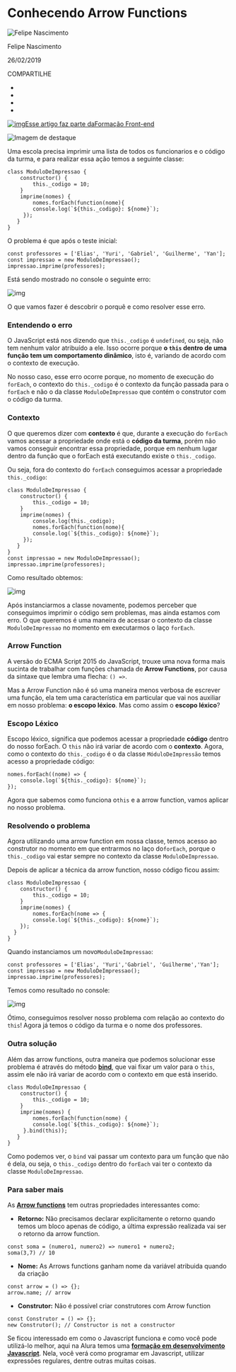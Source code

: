 # Conhecendo Arrow Functions

![Felipe Nascimento](https://www.gravatar.com/avatar/2fcbe0bb5c7376a9c9b1cefaf11b4655.png?r=PG&size=200x200&date=2021-10-02&d=https%3A%2F%2Fcursos.alura.com.br%2Fassets%2Fimages%2Fforum%2Favatar_f.png)

Felipe Nascimento

26/02/2019

COMPARTILHE

- 
- 
- 
- 

[![img](https://www.alura.com.br/assets/api/formacoes/categorias/front-end.svg)Esse artigo faz parte daFormação Front-end](https://www.alura.com.br/formacao-front-end)

![Imagem de destaque ](https://www.alura.com.br/artigos/assets/uploads/2019/01/access-code-connection-1181467.jpg)

Uma escola precisa imprimir uma lista de todos os funcionarios e o código da turma, e para realizar essa ação temos a seguinte classe:

```
class ModuloDeImpressao {
    constructor() {
        this._codigo = 10;
    }
    imprime(nomes) {
        nomes.forEach(function(nome){
        console.log(`${this._codigo}: ${nome}`);
     });
   }
}
```

O problema é que após o teste inicial:

```
const professores = ['Elias', 'Yuri', 'Gabriel', 'Guilherme', 'Yan'];
const impressao = new ModuloDeImpressao();
impressao.imprime(professores);
```

Está sendo mostrado no console o seguinte erro:

![img](https://www.alura.com.br/artigos/assets/uploads/2019/01/image_0.png)

O que vamos fazer é descobrir o porquê e como resolver esse erro.

### Entendendo o erro

O JavaScript está nos dizendo que `this._codigo` é `undefined`, ou seja, não tem nenhum valor atribuído a ele. Isso ocorre porque **o `this` dentro de uma função tem um comportamento dinâmico**, isto é, variando de acordo com o contexto de execução.

No nosso caso, esse erro ocorre porque, no momento de execução do `forEach`, o contexto do `this._codigo` é o contexto da função passada para o `forEach` e não o da classe `ModuloDeImpressao` que contém o construtor com o código da turma.

### Contexto

O que queremos dizer com **contexto** é que, durante a execução do `forEach` vamos acessar a propriedade onde está o **código da turma**, porém não vamos conseguir encontrar essa propriedade, porque em nenhum lugar dentro da função que o forEach está executando existe o `this._codigo`.

Ou seja, fora do contexto do `forEach` conseguimos acessar a propriedade `this._codigo`:

```
class ModuloDeImpressao {
    constructor() {
        this._codigo = 10;
    }
    imprime(nomes) {
        console.log(this._codigo);
        nomes.forEach(function(nome){
        console.log(`${this._codigo}: ${nome}`);
     });
   }
}
const impressao = new ModuloDeImpressao();
impressao.imprime(professores);
```

Como resultado obtemos:

![img](https://www.alura.com.br/artigos/assets/uploads/2019/02/Screenshot-from-2019-01-17-10-41-15.png)

Após instanciarmos a classe novamente, podemos perceber que conseguimos imprimir o código sem problemas, mas ainda estamos com erro. O que queremos é uma maneira de acessar o contexto da classe `ModuloDeImpressao` no momento em executarmos o laço `forEach`.

### Arrow Function

A versão do ECMA Script 2015 do JavaScript, trouxe uma nova forma mais sucinta de trabalhar com funções chamada de **Arrow Functions**, por causa da sintaxe que lembra uma flecha: `() =>`.

Mas a Arrow Function não é só uma maneira menos verbosa de escrever uma função, ela tem uma característica em particular que vai nos auxiliar em nosso problema: **o escopo léxico**. Mas como assim o **escopo léxico**?

### Escopo Léxico

Escopo léxico, significa que podemos acessar a propriedade **código** dentro do nosso forEach. O `this` não irá variar de acordo com o **contexto**. Agora, como o contexto do `this._codigo` é o da classe `MóduloDeImpressão` temos acesso a propriedade código:

```
nomes.forEach((nome) => {
    console.log(`${this._codigo}: ${nome}`);
});
```

Agora que sabemos como funciona o`this` e a arrow function, vamos aplicar no nosso problema.

### Resolvendo o problema

Agora utilizando uma arrow function em nossa classe, temos acesso ao construtor no momento em que entrarmos no laço do`forEach`, porque o `this._codigo` vai estar sempre no contexto da classe `ModuloDeImpressao`.

Depois de aplicar a técnica da arrow function, nosso código ficou assim:

```
class ModuloDeImpressao {
    constructor() {
        this._codigo = 10;
    }
    imprime(nomes) {
        nomes.forEach(nome => {
        console.log(`${this._codigo}: ${nome}`);
    });
  }
}
```

Quando instanciamos um novo`ModuloDeImpressao`:

```
const professores = ['Elias', 'Yuri','Gabriel', 'Guilherme','Yan'];
const impressao = new ModuloDeImpressao();
impressao.imprime(professores);
```

Temos como resultado no console:

![img](https://www.alura.com.br/artigos/assets/uploads/2019/01/image_1.png)

Ótimo, conseguimos resolver nosso problema com relação ao contexto do `this`! Agora já temos o código da turma e o nome dos professores.

### Outra solução

Além das arrow functions, outra maneira que podemos solucionar esse problema é através do método [**bind**](https://developer.mozilla.org/pt-BR/docs/Web/JavaScript/Reference/Global_Objects/Function/bind), que vai fixar um valor para o `this`, assim ele não irá variar de acordo com o contexto em que está inserido.

```
class ModuloDeImpressao {
    constructor() {
        this._codigo = 10;
    }
    imprime(nomes) {
        nomes.forEach(function(nome) {
        console.log(`${this._codigo}: ${nome}`);
     }.bind(this));
   }
}
```

Como podemos ver, o `bind` vai passar um contexto para um função que não é dela, ou seja, o `this._codigo` dentro do `forEach` vai ter o contexto da classe `ModuloDeImpressao`.

### Para saber mais

As [**Arrow functions**](https://developer.mozilla.org/pt-BR/docs/Web/JavaScript/Reference/Functions/Arrow_functions) tem outras propriedades interessantes como:

- **Retorno:** Não precisamos declarar explicitamente o retorno quando temos um bloco apenas de código, a última expressão realizada vai ser o retorno da arrow function.

```
const soma = (numero1, numero2) => numero1 + numero2; 
soma(3,7) // 10
```

- **Nome:** As Arrows functions ganham nome da variável atribuida quando da criação

```
const arrow = () => {};
arrow.name; // arrow
```

- **Construtor:** Não é possível criar construtores com Arrow function

```
const Construtor = () => {};
new Construtor(); // Constructor is not a constructor
```

Se ficou interessado em como o Javascript funciona e como você pode utilizá-lo melhor, aqui na Alura temos uma [**formação em desenvolvimento Javascript**](https://www.alura.com.br/formacao-front-end). Nela, você verá como programar em Javascript, utilizar expressões regulares, dentre outras muitas coisas.